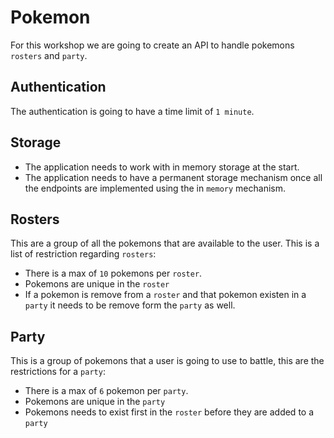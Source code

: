 # Pokemon

For this workshop we are going to create an API to handle pokemons `rosters` and `party`.

## Authentication

The authentication is going to have a time limit of `1 minute`.

## Storage
- The application needs to work with in memory storage at the start.
- The application needs to have a permanent storage mechanism once all the endpoints are implemented using the in `memory` mechanism.

## Rosters

This are a group of all the pokemons that are available to the user. This is a list of restriction regarding `rosters`:
- There is a max of `10` pokemons per `roster`. 
- Pokemons are unique in the `roster`
- If a pokemon is remove from a `roster` and that pokemon existen in a `party` it needs to be remove form the `party`  as well.

## Party

This is a group of pokemons that a user is going to use to battle, this are the restrictions for a `party`:
- There is a max of `6` pokemon per `party`.
- Pokemons are unique in the `party`
- Pokemons needs to exist first in the `roster` before they are added to a `party`